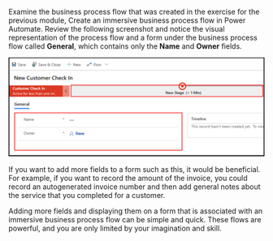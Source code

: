 Examine the business process flow that was created in the exercise for
the previous module, Create an immersive business process flow in Power 
Automate. Review the following screenshot and notice the visual
representation of the process flow and a form under the business process
flow called **General**, which contains only the **Name** and **Owner** fields.

![Immersive flow with two fields on form](../media/5-immersive-process-flow-2-fields.png)

If you want to add more fields to a form such as this, it would be beneficial.  
For example, if you want to record the amount of the invoice, you could record an 
autogenerated invoice number and then add general notes about the service that you 
completed for a customer.

Adding more fields and displaying them on a form that is associated 
with an immersive business process flow can be simple and quick. These flows are powerful, 
and you are only limited by your imagination and skill.

